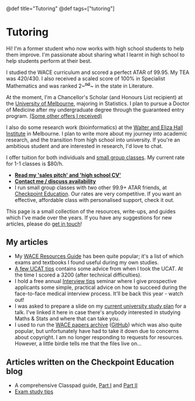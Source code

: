 @def title="Tutoring"
@def tags=["tutoring"]

# Tutoring
Hi! I'm a former student who now works with high school students to help them improve. I'm passionate about sharing what I learnt in high school to help students perform at their best.

I studied the WACE curriculum and scored a perfect ATAR of 99.95. My TEA was 420/430. I also received a scaled score of 100% in Specialist Mathematics and was ranked 2~~~<sup>nd</sup>~~~ in the state in Literature.

At the moment, I'm a Chancellor's Scholar (and Honours List recipient) at the [University of Melbourne](https://www.unimelb.edu.au/), majoring in Statistics. I plan to pursue a Doctor of Medicine after my undergraduate degree through the guaranteed entry program. [(Some other offers I received)](why/#my_medical_school_offers)

I also do some research work (bioinformatics) at the [Walter and Eliza Hall Institute](https://wehi.edu.au) in Melbourne. I plan to write more about my journey into academic research, and the transition from high school into university. If you're an ambitious student and are interested in research, I'd love to chat.

I offer tuition for both individuals and [small group classes](https://checkpointeducation.com.au). My current rate for 1-1 classes is \$80/h.


* **[Read my 'sales pitch' and 'high school CV'](why)**
* **[Contact me / discuss availability](/contact)**
* I run small group classes with two other 99.9+ ATAR friends, at [Checkpoint Education](https://checkpointeducation.com.au). Our rates are very competitive. If you want an effective, affordable class with personalised support, check it out.

This page is a small collection of the resources, write-ups, and guides which I've made over the years. If you have any suggestions for new articles, please do [get in touch](/contact)!

## My articles
* My [WACE Resources Guide](/posts/wace-resources-guide) has been quite popular; it's a list of which exams and textbooks I found useful during my own studies.
* [A few UCAT tips](/posts/ucat-tips) contains some advice from when I took the UCAT. At the time I scored a 3200 (after technical difficulties).
* I hold a free annual [Interview tips](https://checkpointeducation.com.au/blog/interview-prep-23) seminar where I give prospective applicants some simple, practical advice on how to succeed during the face-to-face medical interview process. It'll be back this year - watch out!
* I was asked to prepare a slide on my [current university study plan](/posts/uni-study-plan) for a talk. I've linked it here in case there's anybody interested in studying Maths & Stats and where that can take you.
* I used to run the [WACE papers archive](https://olliecheng.me/papers) ([GitHub](https://github.com/olliecheng/wace-paper-archive)) which was also quite popular, but unfortunately have had to take it down due to concerns about copyright. I am no longer responding to requests for resources. However, a little birdie tells me that the files live on...

## Articles written on the Checkpoint Education blog
* A comprehensive Classpad guide, [Part I](https://example.com) and [Part II](https://example.com)
* [Exam study tips](https://example.com)
